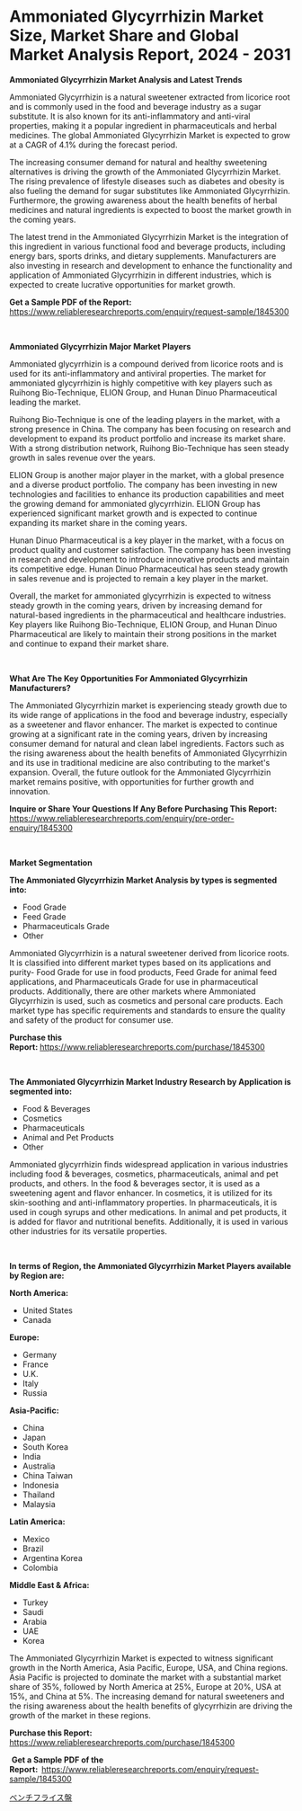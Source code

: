 <p><h1>Ammoniated Glycyrrhizin Market Size, Market Share and Global Market Analysis Report, 2024 - 2031</h1></p><p><strong>Ammoniated Glycyrrhizin Market Analysis and Latest Trends</strong></p>
<p><p>Ammoniated Glycyrrhizin is a natural sweetener extracted from licorice root and is commonly used in the food and beverage industry as a sugar substitute. It is also known for its anti-inflammatory and anti-viral properties, making it a popular ingredient in pharmaceuticals and herbal medicines. The global Ammoniated Glycyrrhizin Market is expected to grow at a CAGR of 4.1% during the forecast period.</p><p>The increasing consumer demand for natural and healthy sweetening alternatives is driving the growth of the Ammoniated Glycyrrhizin Market. The rising prevalence of lifestyle diseases such as diabetes and obesity is also fueling the demand for sugar substitutes like Ammoniated Glycyrrhizin. Furthermore, the growing awareness about the health benefits of herbal medicines and natural ingredients is expected to boost the market growth in the coming years.</p><p>The latest trend in the Ammoniated Glycyrrhizin Market is the integration of this ingredient in various functional food and beverage products, including energy bars, sports drinks, and dietary supplements. Manufacturers are also investing in research and development to enhance the functionality and application of Ammoniated Glycyrrhizin in different industries, which is expected to create lucrative opportunities for market growth.</p></p>
<p><strong>Get a Sample PDF of the Report:&nbsp;</strong> <a href="https://www.reliableresearchreports.com/enquiry/request-sample/1845300">https://www.reliableresearchreports.com/enquiry/request-sample/1845300</a></p>
<p>&nbsp;</p>
<p><strong>Ammoniated Glycyrrhizin Major Market Players</strong></p>
<p><p>Ammoniated glycyrrhizin is a compound derived from licorice roots and is used for its anti-inflammatory and antiviral properties. The market for ammoniated glycyrrhizin is highly competitive with key players such as Ruihong Bio-Technique, ELION Group, and Hunan Dinuo Pharmaceutical leading the market.</p><p>Ruihong Bio-Technique is one of the leading players in the market, with a strong presence in China. The company has been focusing on research and development to expand its product portfolio and increase its market share. With a strong distribution network, Ruihong Bio-Technique has seen steady growth in sales revenue over the years.</p><p>ELION Group is another major player in the market, with a global presence and a diverse product portfolio. The company has been investing in new technologies and facilities to enhance its production capabilities and meet the growing demand for ammoniated glycyrrhizin. ELION Group has experienced significant market growth and is expected to continue expanding its market share in the coming years.</p><p>Hunan Dinuo Pharmaceutical is a key player in the market, with a focus on product quality and customer satisfaction. The company has been investing in research and development to introduce innovative products and maintain its competitive edge. Hunan Dinuo Pharmaceutical has seen steady growth in sales revenue and is projected to remain a key player in the market.</p><p>Overall, the market for ammoniated glycyrrhizin is expected to witness steady growth in the coming years, driven by increasing demand for natural-based ingredients in the pharmaceutical and healthcare industries. Key players like Ruihong Bio-Technique, ELION Group, and Hunan Dinuo Pharmaceutical are likely to maintain their strong positions in the market and continue to expand their market share.</p></p>
<p>&nbsp;</p>
<p><strong>What Are The Key Opportunities For Ammoniated Glycyrrhizin Manufacturers?</strong></p>
<p><p>The Ammoniated Glycyrrhizin market is experiencing steady growth due to its wide range of applications in the food and beverage industry, especially as a sweetener and flavor enhancer. The market is expected to continue growing at a significant rate in the coming years, driven by increasing consumer demand for natural and clean label ingredients. Factors such as the rising awareness about the health benefits of Ammoniated Glycyrrhizin and its use in traditional medicine are also contributing to the market's expansion. Overall, the future outlook for the Ammoniated Glycyrrhizin market remains positive, with opportunities for further growth and innovation.</p></p>
<p><strong>Inquire or Share Your Questions If Any Before Purchasing This Report:</strong> <a href="https://www.reliableresearchreports.com/enquiry/pre-order-enquiry/1845300">https://www.reliableresearchreports.com/enquiry/pre-order-enquiry/1845300</a></p>
<p>&nbsp;</p>
<p><strong>Market Segmentation</strong></p>
<p><strong>The Ammoniated Glycyrrhizin Market Analysis by types is segmented into:</strong></p>
<p><ul><li>Food Grade</li><li>Feed Grade</li><li>Pharmaceuticals Grade</li><li>Other</li></ul></p>
<p><p>Ammoniated Glycyrrhizin is a natural sweetener derived from licorice roots. It is classified into different market types based on its applications and purity- Food Grade for use in food products, Feed Grade for animal feed applications, and Pharmaceuticals Grade for use in pharmaceutical products. Additionally, there are other markets where Ammoniated Glycyrrhizin is used, such as cosmetics and personal care products. Each market type has specific requirements and standards to ensure the quality and safety of the product for consumer use.</p></p>
<p><strong>Purchase this Report:&nbsp;</strong><a href="https://www.reliableresearchreports.com/purchase/1845300">https://www.reliableresearchreports.com/purchase/1845300</a></p>
<p>&nbsp;</p>
<p><strong>The Ammoniated Glycyrrhizin Market Industry Research by Application is segmented into:</strong></p>
<p><ul><li>Food & Beverages</li><li>Cosmetics</li><li>Pharmaceuticals</li><li>Animal and Pet Products</li><li>Other</li></ul></p>
<p><p>Ammoniated glycyrrhizin finds widespread application in various industries including food & beverages, cosmetics, pharmaceuticals, animal and pet products, and others. In the food & beverages sector, it is used as a sweetening agent and flavor enhancer. In cosmetics, it is utilized for its skin-soothing and anti-inflammatory properties. In pharmaceuticals, it is used in cough syrups and other medications. In animal and pet products, it is added for flavor and nutritional benefits. Additionally, it is used in various other industries for its versatile properties.</p></p>
<p>&nbsp;</p>
<p><strong>In terms of Region, the Ammoniated Glycyrrhizin Market Players available by Region are:</strong></p>
<p>
    <p> <strong> North America: </strong>
        <ul>
            <li>United States</li>
            <li>Canada</li>
        </ul>
        </p> 
    <p> <strong> Europe: </strong>
        <ul>
            <li>Germany</li>
            <li>France</li>
            <li>U.K.</li>
            <li>Italy</li>
            <li>Russia</li>
        </ul>
        </p> 
    <p> <strong> Asia-Pacific: </strong>
        <ul>
            <li>China</li>
            <li>Japan</li>
            <li>South Korea</li>
            <li>India</li>
            <li>Australia</li>
            <li>China Taiwan</li>
            <li>Indonesia</li>
            <li>Thailand</li>
            <li>Malaysia</li>
        </ul>
        </p> 
    <p> <strong> Latin America: </strong>
        <ul>
            <li>Mexico</li>
            <li>Brazil</li>
            <li>Argentina Korea</li>
            <li>Colombia</li>
        </ul>
        </p> 
    <p> <strong> Middle East & Africa: </strong>
        <ul>
            <li>Turkey</li>
            <li>Saudi</li>
            <li>Arabia</li>
            <li>UAE</li>
            <li>Korea</li>
        </ul>
    </p>
    </p>
<p><p>The Ammoniated Glycyrrhizin Market is expected to witness significant growth in the North America, Asia Pacific, Europe, USA, and China regions. Asia Pacific is projected to dominate the market with a substantial market share of 35%, followed by North America at 25%, Europe at 20%, USA at 15%, and China at 5%. The increasing demand for natural sweeteners and the rising awareness about the health benefits of glycyrrhizin are driving the growth of the market in these regions.</p></p>
<p><strong>Purchase this Report: </strong><a href="https://www.reliableresearchreports.com/purchase/1845300">https://www.reliableresearchreports.com/purchase/1845300</a></p>
<p>&nbsp;<strong>Get a Sample PDF of the Report:&nbsp;&nbsp;</strong><a href="https://www.reliableresearchreports.com/enquiry/request-sample/1845300">https://www.reliableresearchreports.com/enquiry/request-sample/1845300</a></p>
<p><strong></strong></p>
<p><p><a href="https://github.com/mreklxf44233/Market-Research-Report-List-1/blob/main/6447519192193.md">ベンチフライス盤</a></p></p>